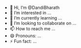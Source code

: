 - 👋 Hi, I’m @DandiBharath
- 👀 I’m interested in ...
- 🌱 I’m currently learning ...
- 💞️ I’m looking to collaborate on ...
- 📫 How to reach me ...
- 😄 Pronouns: ...
- ⚡ Fun fact: ...

<!---
DandiBharath/DandiBharath is a ✨ special ✨ repository because its `BHARATH.md` (this file) appears on your GitHub profile.
You can click the Preview link to take a look at your changes.
--->
